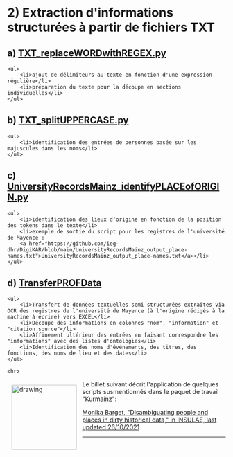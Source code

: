# 2) Extraction d'informations structurées à partir de fichiers TXT</h2>

##  a) <a href="https://github.com/ieg-dhr/DigiKAR/blob/main/TXT_replaceWORDwithREGEX.py">TXT_replaceWORDwithREGEX.py</a>
    <ul>
        <li>ajout de délimiteurs au texte en fonction d'une expression régulière</li>
        <li>préparation du texte pour la découpe en sections individuelles</li>
    </ul>

## b) <a href="https://github.com/ieg-dhr/DigiKAR/blob/main/TXT_splitUPPERCASE.py">TXT_splitUPPERCASE.py</a>
    <ul>
        <li>identification des entrées de personnes basée sur les majuscules dans les noms</li>
    </ul>

## c) <a href="https://github.com/ieg-dhr/DigiKAR/blob/main/UniversityRecordsMainz_identifyPLACEofORIGIN.py">UniversityRecordsMainz_identifyPLACEofORIGIN.py</a>
    <ul>
        <li>identification des lieux d'origine en fonction de la position des tokens dans le texte</li>
        <li>exemple de sortie du script pour les registres de l'université de Mayence :
        <a href="https://github.com/ieg-dhr/DigiKAR/blob/main/UniversityRecordsMainz_output_place-names.txt">UniversityRecordsMainz_output_place-names.txt</a></li>
    </ul>

## d) <a href="https://github.com/ieg-dhr/DigiKAR/blob/main/JupyterNotebooks_DigiKAR/TransferPROFData.ipynb">TransferPROFData</a>
    <ul>
        <li>Transfert de données textuelles semi-structurées extraites via OCR des registres de l'université de Mayence (à l'origine rédigés à la machine à écrire) vers EXCEL</li>
        <li>Découpe des informations en colonnes "nom", "information" et "citation source"</li>
        <li>Affinement ultérieur des entrées en faisant correspondre les "informations" avec des listes d'ontologies</li>
        <li>Identification des noms d'événements, des titres, des fonctions, des noms de lieu et des dates</li>
    </ul>

    <hr>

<img src="https://upload.wikimedia.org/wikipedia/commons/1/1c/Kurmainzische_Wappentafel_1750.jpg" alt="drawing" width="150" style="padding:10px" align="left"/>
Le billet suivant décrit l'application de quelques scripts susmentionnés dans le paquet de travail "Kurmainz":</p>
<a href="https://insulae.hypotheses.org/333">Monika Barget, "Disambiguating people and places in dirty historical data," in INSULAE, last updated 26/10/2021</a>

<hr>
